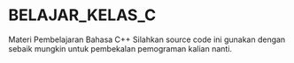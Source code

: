 # BELAJAR_KELAS_C
Materi Pembelajaran Bahasa C++ Silahkan source code ini gunakan dengan sebaik mungkin untuk pembekalan pemograman kalian nanti.

